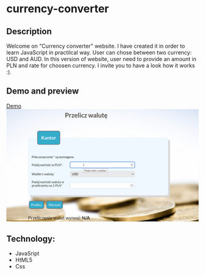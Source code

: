 # currency-converter

## Description
Welcome on "Currency converter" website. I have created it in order to learn JavaScript in practilcal way. User can chose between two currency: USD and AUD. In this version of website, user need to provide an amount in PLN and rate for choosen currency. I invite you to have a look how it works :).
## Demo and preview
[Demo](https://iwona007.github.io/currency-converter/)
![Currency converter preview](gif/curency_converter.gif)

## Technology:
- JavaSript
- HtML5
- Css

